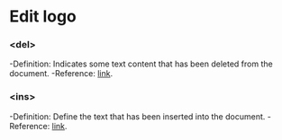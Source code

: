 # Edit logo

### \<del>

-Definition: Indicates some text content that has been deleted from the document.
-Reference: [link](https://developer.mozilla.org/zh-CN/docs/Web/HTML/Element/del).

### \<ins>

-Definition: Define the text that has been inserted into the document.
-Reference: [link](https://developer.mozilla.org/zh-CN/docs/Web/HTML/Element/ins).

